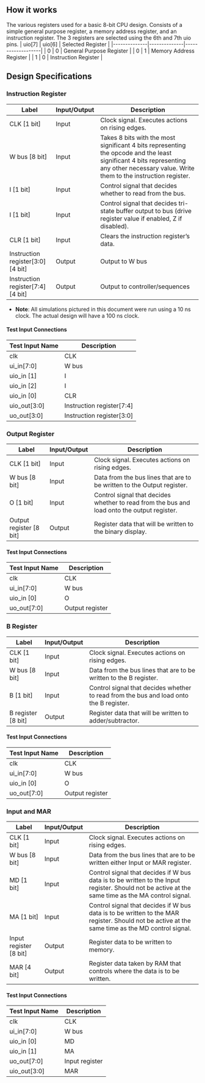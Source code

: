 <!---

This file is used to generate your project datasheet. Please fill in the information below and delete any unused
sections.

You can also include images in this folder and reference them in the markdown. Each image must be less than
512 kb in size, and the combined size of all images must be less than 1 MB.
-->

## How it works

The various registers used for a basic 8-bit CPU design.
Consists of a simple general purpose register, a memory address register, and an instruction register. The 3 registers are selected using the 6th and 7th uio pins.
| uio[7]       | uio[6]       | Selected Register |
|--------------|--------------|-------------------|
| 0  | 0  | General Purpose Register      |
| 0  | 1  | Memory Address Register      |
| 1  | 0  | Instruction Register      |

## Design Specifications

### Instruction Register

| Label                  | Input/Output | Description                                                                                      |
|------------------------|--------------|--------------------------------------------------------------------------------------------------|
| CLK [1 bit]            | Input        | Clock signal. Executes actions on rising edges.                                                  |
| W bus [8 bit]          | Input        | Takes 8 bits with the most significant 4 bits representing the opcode and the least significant 4 bits representing any other necessary value. Write them to the instruction register. |
| I [1 bit]              | Input        | Control signal that decides whether to read from the bus.                                        |
| I [1 bit]              | Input        | Control signal that decides tri-state buffer output to bus (drive register value if enabled, Z if disabled). |
| CLR [1 bit]            | Input        | Clears the instruction register’s data.                                                          |
| Instruction register[3:0] [4 bit] | Output | Output to W bus                                                                                  |
| Instruction register[7:4] [4 bit] | Output | Output to controller/sequences                                                                   |

- **Note**: All simulations pictured in this document were run using a 10 ns clock. The actual design will have a 100 ns clock.

#### Test Input Connections
| Test Input Name | Description  |
|-----------------|--------------|
| clk             | CLK          |
| ui_in[7:0]      | W bus        |
| uio_in [1]      | I            |
| uio_in [2]      | I            |
| uio_in [0]      | CLR          |
| uio_out[3:0]    | Instruction register[7:4] |
| uo_out[3:0]     | Instruction register[3:0] |

### Output Register

| Label                  | Input/Output | Description                                                                                      |
|------------------------|--------------|--------------------------------------------------------------------------------------------------|
| CLK [1 bit]            | Input        | Clock signal. Executes actions on rising edges.                                                  |
| W bus [8 bit]          | Input        | Data from the bus lines that are to be written to the Output register.                           |
| O [1 bit]              | Input        | Control signal that decides whether to read from the bus and load onto the output register.      |
| Output register [8 bit] | Output     | Register data that will be written to the binary display.                                        |

#### Test Input Connections
| Test Input Name | Description  |
|-----------------|--------------|
| clk             | CLK          |
| ui_in[7:0]      | W bus        |
| uio_in [0]      | O            |
| uo_out[7:0]     | Output register |

### B Register

| Label                  | Input/Output | Description                                                                                      |
|------------------------|--------------|--------------------------------------------------------------------------------------------------|
| CLK [1 bit]            | Input        | Clock signal. Executes actions on rising edges.                                                  |
| W bus [8 bit]          | Input        | Data from the bus lines that are to be written to the B register.                                |
| B [1 bit]              | Input        | Control signal that decides whether to read from the bus and load onto the B register.           |
| B register [8 bit]     | Output       | Register data that will be written to adder/subtractor.                                          |

#### Test Input Connections
| Test Input Name | Description  |
|-----------------|--------------|
| clk             | CLK          |
| ui_in[7:0]      | W bus        |
| uio_in [0]      | O            |
| uo_out[7:0]     | Output register |

### Input and MAR

| Label                  | Input/Output | Description                                                                                      |
|------------------------|--------------|--------------------------------------------------------------------------------------------------|
| CLK [1 bit]            | Input        | Clock signal. Executes actions on rising edges.                                                  |
| W bus [8 bit]          | Input        | Data from the bus lines that are to be written either Input or MAR register.                     |
| MD [1 bit]             | Input        | Control signal that decides if W bus data is to be written to the Input register. Should not be active at the same time as the MA control signal. |
| MA [1 bit]             | Input        | Control signal that decides if W bus data is to be written to the MAR register. Should not be active at the same time as the MD control signal. |
| Input register [8 bit] | Output       | Register data to be written to memory.                                                           |
| MAR [4 bit]            | Output       | Register data taken by RAM that controls where the data is to be written.                        |

#### Test Input Connections
| Test Input Name | Description  |
|-----------------|--------------|
| clk             | CLK          |
| ui_in[7:0]      | W bus        |
| uio_in [0]      | MD           |
| uio_in [1]      | MA           |
| uo_out[7:0]     | Input register |
| uio_out[3:0]    | MAR          |

